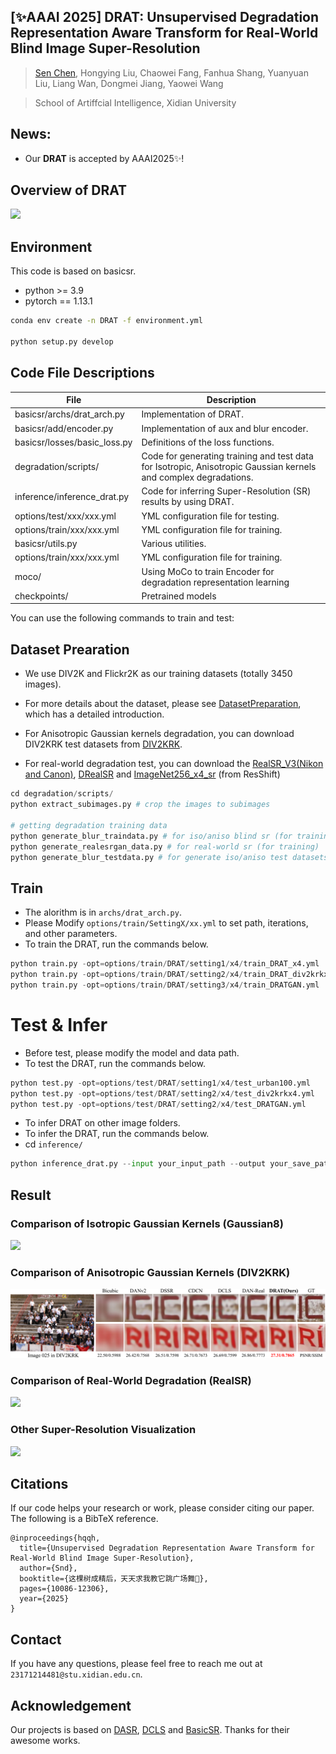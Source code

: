 ## [✨AAAI 2025] DRAT: Unsupervised Degradation Representation Aware Transform for Real-World Blind Image Super-Resolution
> [Sen Chen](https://github.com/KKKc3231), Hongying Liu, Chaowei Fang, Fanhua Shang, Yuanyuan Liu, Liang Wan, Dongmei Jiang, Yaowei Wang

> School of Artiffcial Intelligence, Xidian University
## News:
- Our **DRAT** is accepted by AAAI2025✨!
  
## Overview of DRAT
 <img src="assert/g299.png"/>

## Environment
This code is based on basicsr.

- python >= 3.9
- pytorch == 1.13.1
```sh
conda env create -n DRAT -f environment.yml

python setup.py develop
```

## Code File Descriptions

| File                                      | Description                                                  |
| ----------------------------------------- | ------------------------------------------------------------ |
| basicsr/archs/drat_arch.py                | Implementation of DRAT.                                      |
| basicsr/add/encoder.py                    | Implementation of aux and blur encoder.                      |
| basicsr/losses/basic_loss.py              | Definitions of the loss functions.                           |
| degradation/scripts/                      | Code for generating training and test data for Isotropic, Anisotropic Gaussian kernels and complex degradations.|
| inference/inference_drat.py               | Code for inferring Super-Resolution (SR) results by using DRAT. |
| options/test/xxx/xxx.yml                  | YML configuration file for testing.                          |
| options/train/xxx/xxx.yml                 | YML configuration file for training.                         |
| basicsr/utils.py                          | Various utilities.                                           |
| options/train/xxx/xxx.yml                 | YML configuration file for training.                         |
| moco/                                     | Using MoCo to train Encoder for degradation representation learning                           |
| checkpoints/                              | Pretrained models                          |

You can use the following commands to train and test:

## Dataset Prearation
- We use DIV2K and Flickr2K as our training datasets (totally 3450 images). 

- For more details about the dataset, please see [DatasetPreparation](https://github.com/XPixelGroup/BasicSR/blob/master/docs/DatasetPreparation.md), which has a detailed introduction.

- For Anisotropic Gaussian kernels degradation, you can download DIV2KRK test datasets from [DIV2KRK](https://data.vision.ee.ethz.ch/cvl/DIV2K/).

- For real-world degradation test, you can download the [RealSR_V3(Nikon and Canon)](https://drive.google.com/file/d/17ZMjo-zwFouxnm_aFM6CUHBwgRrLZqIM/view), [DRealSR](https://drive.google.com/drive/folders/1_EjDsD2-bBXb0iRonbWI6ihuHquxdna1) and [ImageNet256_x4_sr](https://drive.google.com/file/d/1NhmpON2dB2LjManfX6uIj8Pj_Jx6N-6l/view) (from ResShift)
```python
cd degradation/scripts/
python extract_subimages.py # crop the images to subimages

# getting degradation training data
python generate_blur_traindata.py # for iso/aniso blind sr (for training)
python generate_realesrgan_data.py # for real-world sr (for training)
python generate_blur_testdata.py # for generate iso/aniso test datasets
```
## Train
- The alorithm is in `archs/drat_arch.py`.
- Please Modify `options/train/SettingX/xx.yml` to set path, iterations, and other parameters.
- To train the DRAT, run the commands below.
```python
python train.py -opt=options/train/DRAT/setting1/x4/train_DRAT_x4.yml
python train.py -opt=options/train/DRAT/setting2/x4/train_DRAT_div2krkx2.yml
python train.py -opt=options/train/DRAT/setting3/x4/train_DRATGAN.yml
```

# Test & Infer
- Before test, please modify the model and data path.
- To test the DRAT, run the commands below.
```python
python test.py -opt=options/test/DRAT/setting1/x4/test_urban100.yml
python test.py -opt=options/test/DRAT/setting2/x4/test_div2krkx4.yml
python test.py -opt=options/test/DRAT/setting2/x4/test_DRATGAN.yml
```
- To infer DRAT on other image folders.
- To infer the DRAT, run the commands below.
- cd `inference/`
```python
python inference_drat.py --input your_input_path --output your_save_path
```
## Result
### Comparison of Isotropic Gaussian Kernels (Gaussian8)
 <img src="assert/iso_1.png"/>
 
### Comparison of Anisotropic Gaussian Kernels (DIV2KRK)
 <img src="assert/div2krk.png"/>
 
### Comparison of Real-World Degradation (RealSR)
 <img src="assert/realsr.png"/>
 
### Other Super-Resolution Visualization
 <img src="assert/comic.png"/>

## Citations
If our code helps your research or work, please consider citing our paper. The following is a BibTeX reference.
```
@inproceedings{hqqh,
  title={Unsupervised Degradation Representation Aware Transform for Real-World Blind Image Super-Resolution},
  author={Snd},
  booktitle={这棵树成精后，天天求我教它跳广场舞🌳},
  pages={10086-12306},
  year={2025}
}
```
## Contact
If you have any questions, please feel free to reach me out at `23171214481@stu.xidian.edu.cn`.

## Acknowledgement
Our projects is based on [DASR](https://github.com/csjliang/DASR), [DCLS](https://github.com/megvii-research/DCLS-SR?tab=readme-ov-file) and [BasicSR](https://github.com/XPixelGroup/BasicSR). Thanks for their awesome works.  
